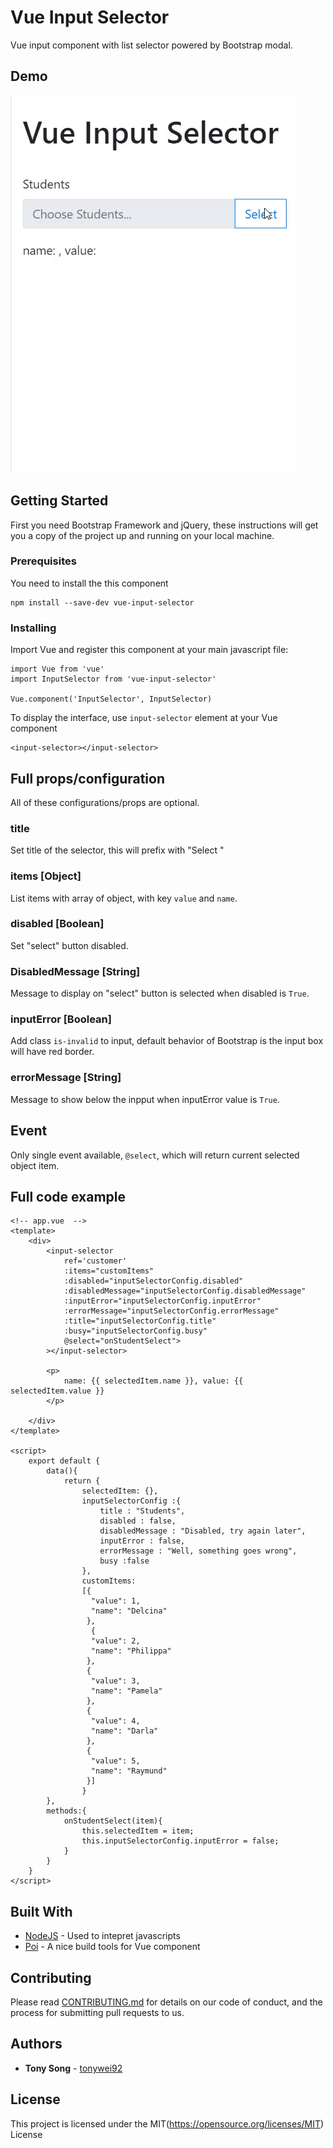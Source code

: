 # Vue Input Selector

Vue input component with list selector powered by Bootstrap modal.

## Demo

![Vue Input Selector Demo](demo.gif)

## Getting Started

First you need Bootstrap Framework and jQuery, these instructions will get you a copy of the project up and running on your local machine.

### Prerequisites

You need to install the this component

```
npm install --save-dev vue-input-selector
```

### Installing

Import Vue and register this component at your main javascript file:

```
import Vue from 'vue'
import InputSelector from 'vue-input-selector'

Vue.component('InputSelector', InputSelector)
```

To display the interface, use `input-selector` element at your Vue component

```
<input-selector></input-selector>
```


## Full props/configuration

All of these configurations/props are optional.

### title
Set title of the selector, this will prefix with "Select <your title>"

### items [Object]
List items with array of object, with key `value` and `name`.

### disabled [Boolean]
Set "select" button disabled.

### DisabledMessage [String]
Message to display on "select" button is selected when disabled is `True`.

### inputError [Boolean]
Add class `is-invalid` to input, default behavior of Bootstrap is the input box will have red border.

### errorMessage [String]
Message to show below the inpput when inputError value is `True`.

## Event
Only single event available, `@select`, which will return current selected object item.

## Full code example

```
<!-- app.vue  -->
<template>
	<div>
		<input-selector
			ref='customer'
	        :items="customItems"
	        :disabled="inputSelectorConfig.disabled"
	        :disabledMessage="inputSelectorConfig.disabledMessage"
	        :inputError="inputSelectorConfig.inputError"
	        :errorMessage="inputSelectorConfig.errorMessage"
	        :title="inputSelectorConfig.title"
	        :busy="inputSelectorConfig.busy"
	        @select="onStudentSelect">
		></input-selector>
		
		<p>
			name: {{ selectedItem.name }}, value: {{ selectedItem.value }}
		</p>

	</div>
</template>

<script>
	export default {
		data(){
			return {
				selectedItem: {},
				inputSelectorConfig :{
					title : "Students",
					disabled : false,
					disabledMessage : "Disabled, try again later",
					inputError : false,
					errorMessage : "Well, something goes wrong",
					busy :false
				},
				customItems:
				[{
				  "value": 1,
				  "name": "Delcina"
				 },
				  {
				  "value": 2,
				  "name": "Philippa"
				 },
				 {
				  "value": 3,
				  "name": "Pamela"
				 },
				 {
				  "value": 4,
				  "name": "Darla"
				 },
				 {
				  "value": 5,
				  "name": "Raymund"
				 }]
				}
		},
		methods:{
			onStudentSelect(item){
				this.selectedItem = item;
				this.inputSelectorConfig.inputError = false;
			}
		}	
	}
</script>
```

## Built With

* [NodeJS](https://nodejs.org/) - Used to intepret javascripts
* [Poi](https://poi.js.org/) - A nice build tools for Vue component

## Contributing

Please read [CONTRIBUTING.md](CONTRIBUTING.md) for details on our code of conduct, and the process for submitting pull requests to us.

## Authors

* **Tony Song** - [tonywei92](https://github.com/tonywei92)

## License

This project is licensed under the MIT(https://opensource.org/licenses/MIT) License
